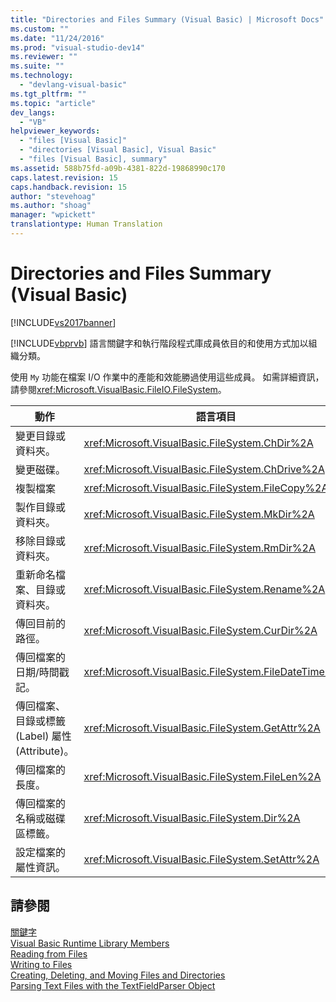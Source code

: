 ```yaml
---
title: "Directories and Files Summary (Visual Basic) | Microsoft Docs"
ms.custom: ""
ms.date: "11/24/2016"
ms.prod: "visual-studio-dev14"
ms.reviewer: ""
ms.suite: ""
ms.technology: 
  - "devlang-visual-basic"
ms.tgt_pltfrm: ""
ms.topic: "article"
dev_langs: 
  - "VB"
helpviewer_keywords: 
  - "files [Visual Basic]"
  - "directories [Visual Basic], Visual Basic"
  - "files [Visual Basic], summary"
ms.assetid: 588b75fd-a09b-4381-822d-19868990c170
caps.latest.revision: 15
caps.handback.revision: 15
author: "stevehoag"
ms.author: "shoag"
manager: "wpickett"
translationtype: Human Translation
---
```

# Directories and Files Summary (Visual Basic)
[!INCLUDE[vs2017banner](../../../csharp/includes/vs2017banner.md)]

[!INCLUDE[vbprvb](../../../csharp/programming-guide/concepts/linq/includes/vbprvb_md.md)] 語言關鍵字和執行階段程式庫成員依目的和使用方式加以組織分類。  
  
 使用 `My` 功能在檔案 I\/O 作業中的產能和效能勝過使用這些成員。  如需詳細資訊，請參閱<xref:Microsoft.VisualBasic.FileIO.FileSystem>。  
  
|**動作**|**語言項目**|  
|------------|--------------|  
|變更目錄或資料夾。|<xref:Microsoft.VisualBasic.FileSystem.ChDir%2A>|  
|變更磁碟。|<xref:Microsoft.VisualBasic.FileSystem.ChDrive%2A>|  
|複製檔案|<xref:Microsoft.VisualBasic.FileSystem.FileCopy%2A>|  
|製作目錄或資料夾。|<xref:Microsoft.VisualBasic.FileSystem.MkDir%2A>|  
|移除目錄或資料夾。|<xref:Microsoft.VisualBasic.FileSystem.RmDir%2A>|  
|重新命名檔案、目錄或資料夾。|<xref:Microsoft.VisualBasic.FileSystem.Rename%2A>|  
|傳回目前的路徑。|<xref:Microsoft.VisualBasic.FileSystem.CurDir%2A>|  
|傳回檔案的日期\/時間戳記。|<xref:Microsoft.VisualBasic.FileSystem.FileDateTime%2A>|  
|傳回檔案、目錄或標籤 \(Label\) 屬性 \(Attribute\)。|<xref:Microsoft.VisualBasic.FileSystem.GetAttr%2A>|  
|傳回檔案的長度。|<xref:Microsoft.VisualBasic.FileSystem.FileLen%2A>|  
|傳回檔案的名稱或磁碟區標籤。|<xref:Microsoft.VisualBasic.FileSystem.Dir%2A>|  
|設定檔案的屬性資訊。|<xref:Microsoft.VisualBasic.FileSystem.SetAttr%2A>|  
  
## 請參閱  
 [關鍵字](../../../visual-basic/language-reference/keywords/index.md)   
 [Visual Basic Runtime Library Members](../../../visual-basic/language-reference/runtime-library-members.md)   
 [Reading from Files](../../../visual-basic/developing-apps/programming/drives-directories-files/reading-from-files.md)   
 [Writing to Files](../../../visual-basic/developing-apps/programming/drives-directories-files/writing-to-files.md)   
 [Creating, Deleting, and Moving Files and Directories](../../../visual-basic/developing-apps/programming/drives-directories-files/creating-deleting-and-moving-files-and-directories.md)   
 [Parsing Text Files with the TextFieldParser Object](../../../visual-basic/developing-apps/programming/drives-directories-files/parsing-text-files-with-the-textfieldparser-object.md)